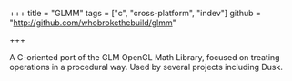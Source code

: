 +++
title = "GLMM"
tags = ["c", "cross-platform", "indev"]
github = "http://github.com/whobrokethebuild/glmm"

+++

A C-oriented port of the GLM OpenGL Math Library, focused on treating operations in a procedural
way. Used by several projects including Dusk.

